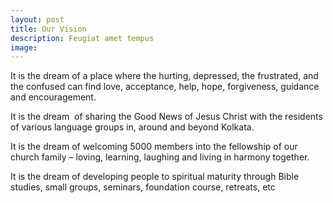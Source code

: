 ```yaml
---
layout: post
title: Our Vision
description: Feugiat amet tempus
image: 
---
```


It is the dream of a place where the hurting, depressed, the frustrated, and the confused can find love, acceptance, help, hope, forgiveness, guidance and encouragement.

It is the dream  of sharing the Good News of Jesus Christ with the residents of various language groups in, around and beyond Kolkata.

It is the dream of welcoming 5000 members into the fellowship of our church family – loving, learning, laughing and living in harmony together.

It is the dream of developing people to spiritual maturity through Bible studies, small groups, seminars, foundation course, retreats, etc
